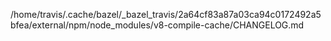 /home/travis/.cache/bazel/_bazel_travis/2a64cf83a87a03ca94c0172492a5bfea/external/npm/node_modules/v8-compile-cache/CHANGELOG.md